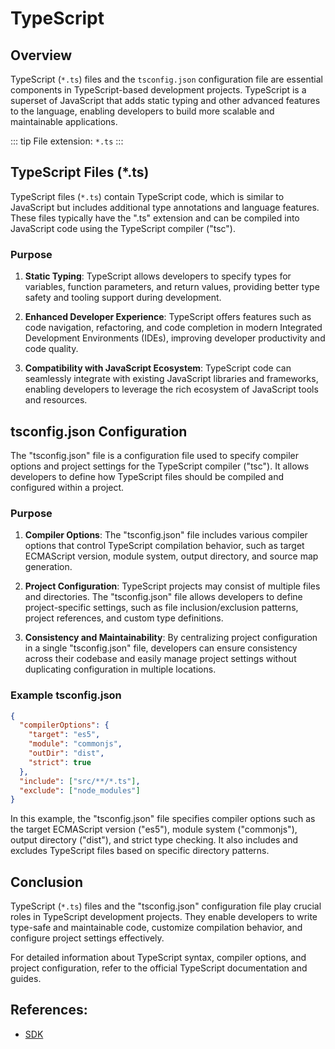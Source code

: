 # TypeScript

## Overview

TypeScript (`*.ts`) files and the `tsconfig.json` configuration file are essential components in TypeScript-based development projects. TypeScript is a superset of JavaScript that adds static typing and other advanced features to the language, enabling developers to build more scalable and maintainable applications.

::: tip
File extension: `*.ts`
:::

## TypeScript Files (*.ts)

TypeScript files (`*.ts`) contain TypeScript code, which is similar to JavaScript but includes additional type annotations and language features. These files typically have the ".ts" extension and can be compiled into JavaScript code using the TypeScript compiler ("tsc").

### Purpose

1. **Static Typing**: TypeScript allows developers to specify types for variables, function parameters, and return values, providing better type safety and tooling support during development.

2. **Enhanced Developer Experience**: TypeScript offers features such as code navigation, refactoring, and code completion in modern Integrated Development Environments (IDEs), improving developer productivity and code quality.

3. **Compatibility with JavaScript Ecosystem**: TypeScript code can seamlessly integrate with existing JavaScript libraries and frameworks, enabling developers to leverage the rich ecosystem of JavaScript tools and resources.

## tsconfig.json Configuration

The "tsconfig.json" file is a configuration file used to specify compiler options and project settings for the TypeScript compiler ("tsc"). It allows developers to define how TypeScript files should be compiled and configured within a project.

### Purpose

1. **Compiler Options**: The "tsconfig.json" file includes various compiler options that control TypeScript compilation behavior, such as target ECMAScript version, module system, output directory, and source map generation.

2. **Project Configuration**: TypeScript projects may consist of multiple files and directories. The "tsconfig.json" file allows developers to define project-specific settings, such as file inclusion/exclusion patterns, project references, and custom type definitions.

3. **Consistency and Maintainability**: By centralizing project configuration in a single "tsconfig.json" file, developers can ensure consistency across their codebase and easily manage project settings without duplicating configuration in multiple locations.

### Example tsconfig.json

```json
{
  "compilerOptions": {
    "target": "es5",
    "module": "commonjs",
    "outDir": "dist",
    "strict": true
  },
  "include": ["src/**/*.ts"],
  "exclude": ["node_modules"]
}
```

In this example, the "tsconfig.json" file specifies compiler options such as the target ECMAScript version ("es5"), module system ("commonjs"), output directory ("dist"), and strict type checking. It also includes and excludes TypeScript files based on specific directory patterns.

## Conclusion

TypeScript (`*.ts`) files and the "tsconfig.json" configuration file play crucial roles in TypeScript development projects. They enable developers to write type-safe and maintainable code, customize compilation behavior, and configure project settings effectively.

For detailed information about TypeScript syntax, compiler options, and project configuration, refer to the official TypeScript documentation and guides.

## References:

* [SDK](../sdk/index.md)